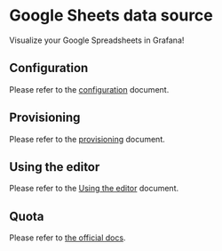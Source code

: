 # Google Sheets data source

Visualize your Google Spreadsheets in Grafana!

## Configuration

Please refer to the [configuration](https://github.com/grafana/google-sheets-datasource/blob/main/src/docs/configuration.md) document.

## Provisioning

Please refer to the [provisioning](https://github.com/grafana/google-sheets-datasource/blob/main/src/docs/provisioning.md) document.

## Using the editor

Please refer to the [Using the editor](https://github.com/grafana/google-sheets-datasource/blob/main/src/docs/using-the-editor.md) document.

## Quota

Please refer to [the official docs](https://developers.google.com/sheets/api/limits).
